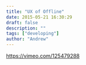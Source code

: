 ```yaml
---
title: "UX of Offline"
date: 2015-05-21 16:30:29
draft: false
description: ""
tags: ["developing"]
author: "Andrew"
---
```


https://vimeo.com/125479288
